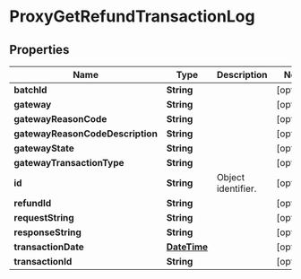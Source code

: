 
# ProxyGetRefundTransactionLog

## Properties
Name | Type | Description | Notes
------------ | ------------- | ------------- | -------------
**batchId** | **String** |  |  [optional]
**gateway** | **String** |  |  [optional]
**gatewayReasonCode** | **String** |  |  [optional]
**gatewayReasonCodeDescription** | **String** |  |  [optional]
**gatewayState** | **String** |  |  [optional]
**gatewayTransactionType** | **String** |  |  [optional]
**id** | **String** | Object identifier. |  [optional]
**refundId** | **String** |  |  [optional]
**requestString** | **String** |  |  [optional]
**responseString** | **String** |  |  [optional]
**transactionDate** | [**DateTime**](DateTime.md) |  |  [optional]
**transactionId** | **String** |  |  [optional]



